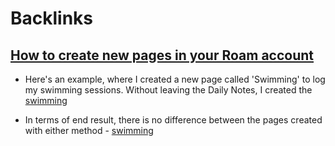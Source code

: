 
# Backlinks
## [How to create new pages in your Roam account](<How to create new pages in your Roam account.md>)
- Here's an example, where I created a new page called 'Swimming' to log my swimming sessions. Without leaving the Daily Notes, I created the [swimming](<swimming.md>)

- In terms of end result, there is no difference between the pages created with either method - [swimming](<swimming.md>)

